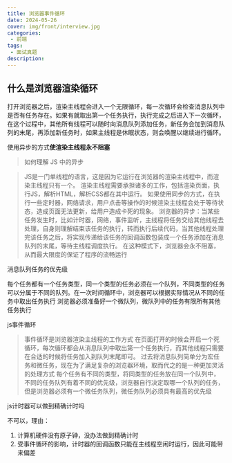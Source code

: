 ```yaml
---
title: 浏览器事件循环
date: 2024-05-26
cover: img/front/interview.jpg
categories:
 - 前端
tags:
 - 面试真题
description: 
---
```


## 什么是浏览器渲染循环

打开浏览器之后，渲染主线程会进入一个无限循环，每一次循环会检查消息队列中是否有任务存在。如果有就取出第一个任务执行，执行完成之后进入下一次循环，在这个过程中，其他所有线程可以随时向消息队列添加任务，新任务会加到消息队列的末尾，再添加新任务时，如果主线程是休眠状态，则会唤醒以继续进行循环。

使用异步的方式**使渲染主线程永不阻塞**

> 如何理解 JS 中的异步

> JS是一门单线程的语言，这是因为它运行在浏览器的渲染主线程中，而渲染主线程只有一个。
> 渲染主线程需要承担诸多的工作，包括渲染页面，执行JS，解析HTML，解析CSS都在其中运行。
> 如果使用同步的方式，在执行一些定时器，网络请求，用户点击等操作的时候渲染主线程会处于等待状态，造成页面无法更新，给用户造成卡死的现象。
> 浏览器的异步：当某些任务发生时，比如计时器，网络，事件监听，主线程将任务交给其他线程去处理，自身则理解结束该任务的执行，转而执行后续代码，当其他线程处理完该任务之后，将实现传递给该任务的回调函数包装成一个任务添加在消息队列的末尾，等待主线程调度执行。
> 在这种模式下，浏览器会永不阻塞，从而最大限度的保证了程序的流畅运行

消息队列任务的优先级

每个任务都有一个任务类型，同一个类型的任务必须在一个队列，不同类型的任务可以分属于不同的队列。在一次时间循环中，浏览器可以根据实际情况从不同的任务中取出任务执行
浏览器必须准备好一个微队列，微队列中的任务有限所有其他任务执行

js事件循环

> 事件循环是浏览器渲染主线程的工作方式
> 在页面打开的时候会开启一个死循环，每次循环都会从消息队列中取出第一个任务执行，而其他线程只需要在合适的时候将任务加入到队列末尾即可。
> 过去将消息队列简单分为宏任务和微任务，现在为了满足复杂的浏览器环境，取而代之的是一种更加灵活的处理方式
> 每个任务有不同的类型，将同类型的任务放在同一个队列中，不同的任务队列有着不同的优先级，浏览器自行决定取哪一个队列的任务，但是浏览器必须有一个微任务队列，微任务队列必须具有最高的优先级

js计时器可以做到精确计时吗

不可以，理由：

1.  计算机硬件没有原子钟，没办法做到精确计时
2.  受事件循环的影响，计时器的回调函数只能在主线程空闲时运行，因此可能带来偏差


